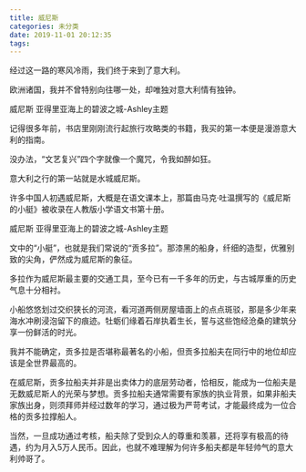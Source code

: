 ```yaml
---
title: 威尼斯
categories: 未分类
date: 2019-11-01 20:12:35
tags:
---
```

经过这一路的寒风冷雨，我们终于来到了意大利。

欧洲诸国，我并不曾特别向往哪一处，却唯独对意大利情有独钟。

威尼斯 亚得里亚海上的碧波之城-Ashley主题

记得很多年前，书店里刚刚流行起旅行攻略类的书籍，我买的第一本便是漫游意大利的指南。

没办法，“文艺复兴”四个字就像一个魔咒，令我如醉如狂。

意大利之行的第一站就是水城威尼斯。

许多中国人初遇威尼斯，大概是在语文课本上，那篇由马克·吐温撰写的《威尼斯的小艇》被收录在人教版小学语文书第十册。

威尼斯 亚得里亚海上的碧波之城-Ashley主题

文中的“小艇”，也就是我们常说的“贡多拉”。那漆黑的船身，纤细的造型，优雅别致的尖角，俨然成为威尼斯的象征。

多拉作为威尼斯最主要的交通工具，至今已有一千多年的历史，与古城厚重的历史气息十分相衬。

小船悠悠划过交织狭长的河流，看河道两侧房屋墙面上的点点斑驳，那是多少年来海水冲刷浸泡留下的痕迹。牡蛎们缘着石岸执着生长，誓与这些饱经沧桑的建筑分享一份鲜活的时光。

我并不能确定，贡多拉是否堪称最著名的小船，但贡多拉船夫在同行中的地位却应该是全世界最高的。

在威尼斯，贡多拉船夫并非是出卖体力的底层劳动者，恰相反，能成为一位船夫是无数威尼斯人的光荣与梦想。贡多拉船夫通常需要有家族的执业背景，如果非船夫家族出身，则须拜师并经过数年的学习，通过极为严苛考试，才能最终成为一位合格的贡多拉撑船人。

当然，一旦成功通过考核，船夫除了受到众人的尊重和羡慕，还将享有极高的待遇，约为月入5万人民币。因此，也就不难理解为何许多船夫都是年轻帅气的意大利帅哥了。